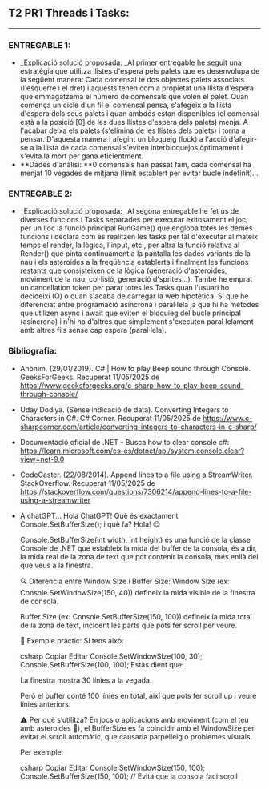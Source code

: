 ## T2 PR1 Threads i Tasks:
--------------------------

### ENTREGABLE 1:

- _Explicació solució proposada: _Al primer entregable he seguit una estratègia que utilitza llistes d'espera pels palets que es desenvolupa de la següent manera: Cada comensal té dos objectes palets associats (l'esquerre i el dret) i aquests tenen
  com a propietat una llista d'espera que emmagatzema el número de comensals que volen el palet. Quan comença un cicle d'un fil el comensal pensa, s'afegeix a la llista d'espera dels seus palets i quan ambdós estan disponibles (el comensal està
  a la posició [0] de les dues llistes d'espera dels palets) menja. A l'acabar deixa els palets (s'elimina de les llistes dels palets) i torna a pensar. D'aquesta manera i afegint un bloqueig (lock) a l'acció d'afegir-se a la llista de cada comensal
  s'eviten interbloquejos òptimament i s'evita la mort per gana eficientment.
- **Dades d'anàlisi: **0 comensals han passat fam, cada comensal ha menjat 10 vegades de mitjana (límit establert per evitar bucle indefinit)...


### ENTREGABLE 2:

- _Explicació solució proposada: _Al segona entregable he fet ús de diverses funcions i Tasks separades per executar exitosament el joc; per un lloc la funció principal RunGame() que engloba totes les demés funcions i declara com es realitzen
  les tasks per tal d'executar al mateix temps el render, la lògica, l'input, etc., per altra la funció relativa al Render() que pinta continuament a la pantalla les dades variants de la nau i els asteroides a la freqüència establerta i finalment
  les funcions restants que consisteixen de la lògica (generació d'asteroides, moviment de la nau, col·lisió, generació d'sprites...). També he emprat un cancellation token per parar totes les Tasks quan l'usuari ho decideixi (Q) o quan s'acaba
  de carregar la web hipotètica. Sí que he diferenciat entre programació asíncrona i paral·lela ja que hi ha mètodes que utilizen async i await que eviten el bloquieg del bucle principal (asíncrona) i n'hi ha d'altres que simplement s'executen
  paral·lelament amb altres fils sense cap espera (paral·lela).


### Bibliografia:

- Anònim. (29/01/2019). C# | How to play Beep sound through Console. GeeksForGeeks. Recuperat 11/05/2025 de https://www.geeksforgeeks.org/c-sharp-how-to-play-beep-sound-through-console/
- Uday Dodiya. (Sense indicació de data). Converting Integers to Characters in C#. C# Corner. Recuperat 11/05/2025 de https://www.c-sharpcorner.com/article/converting-integers-to-characters-in-c-sharp/
- Documentació oficial de .NET - Busca how to clear console c#: https://learn.microsoft.com/es-es/dotnet/api/system.console.clear?view=net-9.0
- CodeCaster. (22/08/2014). Append lines to a file using a StreamWriter. StackOverflow. Recuperat 11/05/2025 de https://stackoverflow.com/questions/7306214/append-lines-to-a-file-using-a-streamwriter
- A chatGPT... Hola ChatGPT! Què és exactament Console.SetBufferSize(); i què fa?
  Hola! 😊

  Console.SetBufferSize(int width, int height) és una funció de la classe Console de .NET que estableix la mida del buffer de la consola, és a dir, la mida real de la zona de text que pot contenir la consola, més enllà del que veus a la finestra.
  
  🔍 Diferència entre Window Size i Buffer Size:
  Window Size (ex: Console.SetWindowSize(150, 40)) defineix la mida visible de la finestra de consola.
  
  Buffer Size (ex: Console.SetBufferSize(150, 100)) defineix la mida total de la zona de text, incloent les parts que pots fer scroll per veure.
  
  🧠 Exemple pràctic:
  Si tens això:
  
  csharp
  Copiar
  Editar
  Console.SetWindowSize(100, 30);
  Console.SetBufferSize(100, 100);
  Estàs dient que:
  
  La finestra mostra 30 línies a la vegada.
  
  Però el buffer conté 100 línies en total, així que pots fer scroll up i veure línies anteriors.
  
  ⚠️ Per què s’utilitza?
  En jocs o aplicacions amb moviment (com el teu amb asteroides 🚀), el BufferSize es fa coincidir amb el WindowSize per evitar el scroll automàtic, que causaria parpelleig o problemes visuals.
  
  Per exemple:
  
  csharp
  Copiar
  Editar
  Console.SetWindowSize(150, 100);
  Console.SetBufferSize(150, 100); // Evita que la consola faci scroll
